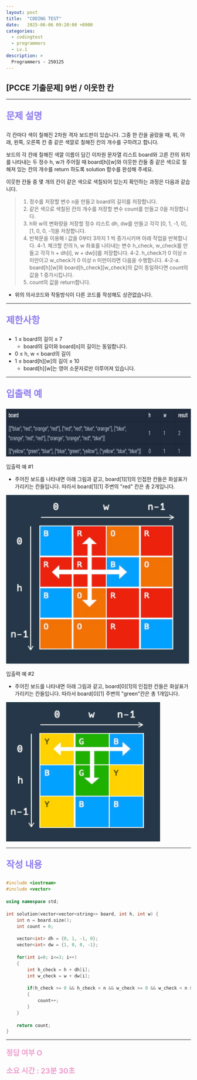 ```yaml
---
layout: post
title:  "CODING TEST"
date:   2025-06-06 09:20:00 +0900
categories:
  - codingtest
  - programmers
  - Lv.1
description: >
  Programmers - 250125
---
```

## [PCCE 기출문제] 9번 / 이웃한 칸

---

<p style = "color:#8f7cee; font-size:25px; font-weight:bold">
문제 설명
</p>

각 칸마다 색이 칠해진 2차원 격자 보드판이 있습니다. 그중 한 칸을 골랐을 때, 위, 아래, 왼쪽, 오른쪽 칸 중 같은 색깔로 칠해진 칸의 개수를 구하려고 합니다.

보드의 각 칸에 칠해진 색깔 이름이 담긴 이차원 문자열 리스트 board와 고른 칸의 위치를 나타내는 두 정수 h, w가 주어질 때 board[h][w]와 이웃한 칸들 중 같은 색으로 칠해져 있는 칸의 개수를 return 하도록 solution 함수를 완성해 주세요.

이웃한 칸들 중 몇 개의 칸이 같은 색으로 색칠되어 있는지 확인하는 과정은 다음과 같습니다.

> 1. 정수를 저장할 변수 n을 만들고 board의 길이를 저장합니다.
> 2. 같은 색으로 색칠된 칸의 개수를 저장할 변수 count를 만들고 0을 저장합니다.
> 3. h와 w의 변화량을 저장할 정수 리스트 dh, dw를 만들고 각각 [0, 1, -1, 0], [1, 0, 0, -1]을 저장합니다.
> 4. 반복문을 이용해 i 값을 0부터 3까지 1 씩 증가시키며 아래 작업을 반복합니다.
    4-1. 체크할 칸의 h, w 좌표를 나타내는 변수 h_check, w_check를 만들고 각각 h + dh[i], w + dw[i]를 저장합니다.
    4-2. h_check가 0 이상 n 미만이고 w_check가 0 이상 n 미만이라면 다음을 수행합니다.
        4-2-a. board[h][w]와 board[h_check][w_check]의 값이 동일하다면 count의 값을 1 증가시킵니다.
> 5. count의 값을 return합니다.

- 위의 의사코드와 작동방식이 다른 코드를 작성해도 상관없습니다.

---

<p style = "color:#8f7cee; font-size:25px; font-weight:bold">
제한사항
</p>

- 1 ≤ board의 길이 ≤ 7
    - board의 길이와 board[n]의 길이는 동일합니다.
- 0 ≤ h, w < board의 길이
- 1 ≤ board[h][w]의 길이 ≤ 10
    - board[h][w]는 영어 소문자로만 이루어져 있습니다.

---

<p style = "color:#8f7cee; font-size:25px; font-weight:bold">
입출력 예 
</p>

<img src = "/assets/img/codingtest/250125_1.png" width = "800" height = "130">

입출력 예 #1
- 주어진 보드를 나타내면 아래 그림과 같고, board[1][1]의 인접한 칸들은 화살표가 가리키는 칸들입니다. 따라서 board[1][1] 주변의 "red" 칸은 총 2개입니다.

<img src = "/assets/img/codingtest/250125_2.png" width = "500" height = "460">

입출력 예 #2
- 주어진 보드를 나타내면 아래 그림과 같고, board[0][1]의 인접한 칸들은 화살표가 가리키는 칸들입니다. 따라서 board[0][1] 주변의 "green"칸은 총 1개입니다.

<img src = "/assets/img/codingtest/250125_3.png" width = "420" height = "380">

---

<p style = "color:#8f7cee; font-size:25px; font-weight:bold">
작성 내용
</p>

```cpp
#include <iostream>
#include <vector>

using namespace std;

int solution(vector<vector<string>> board, int h, int w) {
    int n = board.size();
    int count = 0;
    
    vector<int> dh = {0, 1, -1, 0};
    vector<int> dw = {1, 0, 0, -1};
    
    for(int i=0; i<=3; i++)
    {
        int h_check = h + dh[i];
        int w_check = w + dw[i];
        
        if(h_check >= 0 && h_check < n && w_check >= 0 && w_check < n && board[h][w] == board[h_check][w_check])
        {
            count++;
        }
    }
    
    return count;
}
```

---

<p style = "color:#ed9ece; font-size:20px; font-weight:bold">
정답 여부 O
</p>

<p style = "color:#ed9ece; font-size:20px; font-weight:bold">
소요 시간 : 23분 30초 
</p>
